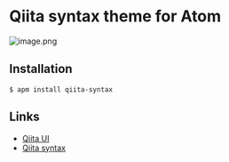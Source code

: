 # Qiita syntax theme for Atom

![image.png](https://qiita-image-store.s3.amazonaws.com/0/6598/69797c7a-487a-954d-5f1d-d3512c5b95b4.png)

## Installation

```
$ apm install qiita-syntax
```

## Links

- [Qiita UI](https://github.com/increments/atom-qiita-ui)
- [Qiita syntax](https://github.com/increments/atom-qiita-syntax)
